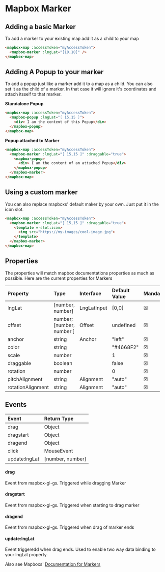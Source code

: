 # Mapbox Marker

## Adding a basic Marker

To add a marker to your existing map add it as a child to your map
```html
<mapbox-map :accessToken="myAccessToken">
  <mapbox-marker :lngLat="[10,10]" />
</mapbox-map>
```

## Adding A Popup to your marker
To add a popup just like a marker add it to a map as a child. You can also set it as the child of a marker. In that case it will ignore it's coordinates and attach itsself to that marker.

**Standalone Popup**
```html
<mapbox-map :accessToken="myAccessToken">
  <mapbox-popup :lngLat="[ 15,15 ]">
    <div> I am the content of this Popup</div>
  </mapbox-popup>
</mapbox-map>
```

**Popup attached to Marker**
```html
<mapbox-map :accessToken="myAccessToken">
  <mapbox-marker :lngLat="[ 15,15 ]" :draggable="true">
    <mapbox-popup>
      <div> I am the content of an attached Popup</div>
    </mapbox-popup>
  </mapbox-marker>
</mapbox-map>
```

## Using a custom marker
You can also replace mapboxs' default maker by your own. Just put it in the icon slot.
```html
<mapbox-map :accessToken="myAccessToken">
  <mapbox-marker :lngLat="[ 15,15 ]" :draggable="true">
    <template v-slot:icon>
      <img src="https://my-images/cool-image.jpg">
    </template>
  </mapbox-marker>
</mapbox-map>
```

## Properties

The properties will match mapbox documentations properties as much as possible. Here are the current properties for Markers

| Property          | Type                      | Interface   | Default Value | Mandatory             | Reactive              |
| :---------------- | :------------------------ | :---------- | :------------ | --------------------- | --------------------- |
| lngLat            | [number, number]          | LngLatInput | [0,0]         | &#x2612; | &#x2611; |
| offset            | number; [number, number ] | Offset      | undefined     | &#x2612; | &#x2611; |
| anchor            | string                    | Anchor      | "left"        | &#x2612; | &#x2612; |
| color             | string                    |             | "#4668F2"     | &#x2612; | &#x2611; |
| scale             | number                    |             | 1             | &#x2612; | &#x2611; |
| draggable         | boolean                   |             | false         | &#x2612; | &#x2611; |
| rotation          | number                    |             | 0             | &#x2612; | &#x2611; |
| pitchAlignment    | string                    | Alignment   | "auto"        | &#x2612; | &#x2611; |
| rotationAlignment | string                    | Alignment   | "auto"        | &#x2612; | &#x2611; |


## Events

| Event         | Return Type      |
| :------------ | :--------------- |
| drag          | Object           |
| dragstart     | Object           |
| dragend       | Object           |
| click         | MouseEvent       |
| update:lngLat | [number, number] |

#### drag
Event from mapbox-gl-gs. Triggered while dragging Marker

#### dragstart
Event from mapbox-gl-gs. Triggered when starting to drag marker

#### dragend
Event from mapbox-gl-gs. Triggered when drag of marker ends

#### update:lngLat
Event triggeredd when drag ends. Used to enable two way data binding to your lngLat property.

Also see Mapboxs' [Documentation for Markers](https://docs.mapbox.com/mapbox-gl-js/api/markers/#marker)